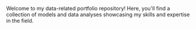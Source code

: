 Welcome to my data-related portfolio repository! Here, you'll find a collection of models and data analyses showcasing my skills and expertise in the field.
